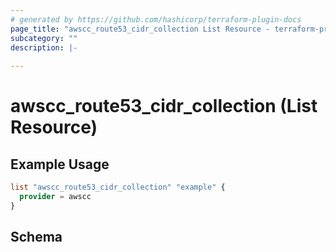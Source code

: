 ```yaml
---
# generated by https://github.com/hashicorp/terraform-plugin-docs
page_title: "awscc_route53_cidr_collection List Resource - terraform-provider-awscc"
subcategory: ""
description: |-
  
---
```


# awscc_route53_cidr_collection (List Resource)



## Example Usage

```terraform
list "awscc_route53_cidr_collection" "example" {
  provider = awscc
}
```

<!-- schema generated by tfplugindocs -->
## Schema
